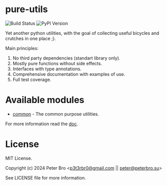 # pure-utils

![Build Status](https://github.com/p3t3rbr0/py3-pure-utils/actions/workflows/build.yaml/badge.svg?branch=master)
![PyPI Version](https://img.shields.io/pypi/v/pure-utils)

<!-- [![PyPI Version][https://img.shields.io/pypi/v/more-utils]][https://pypi.org/project/more-utils/] -->
<!-- [![Code Coverage][https://codecov.io/gh/p3t3rbr0/py3-more-utils/branch/master/graph/badge.svg]][https://codecov.io/gh/p3t3rbr0/py3-more-utils] -->
<!-- [![Code Quality][https://api.codeclimate.com/v1/badges/3130fa0ba3b7993fbf0a/maintainability]][https://codeclimate.com/github/p3t3rbr0/py3-more-utils] -->

Yet another python utilities, with the goal of collecting useful bicycles and crutches in one place ;).

Main principles:

1. No third party dependencies (standart library only).
2. Mostly pure functions without side effects.
3. Interfaces with type annotations.
4. Comprehensive documentation with examples of use.
5. Full test coverage.

# Available modules

- [common](https://p3t3rbr0.github.io/py3-pure-utils/refs/common.html) - The common purpose utilities.

For more information read the [doc](https://p3t3rbr0.github.io/py3-pure-utils/).

# License

MIT License.

Copyright (c) 2024 Peter Bro <p3t3rbr0@gmail.com || peter@peterbro.su>

See LICENSE file for more information.
